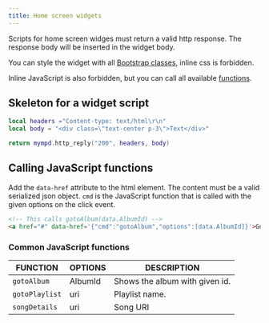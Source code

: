 ```yaml
---
title: Home screen widgets
---
```


Scripts for home screen widges must return a valid http response. The response body will be inserted in the widget body.

You can style the widget with all [Bootstrap classes](https://getbootstrap.com/), inline css is forbidden.

Inline JavaScript is also forbidden, but you can call all available [functions](jsdoc/index.html).

## Skeleton for a widget script

```lua
local headers ="Content-type: text/html\r\n"
local body = "<div class=\"text-center p-3\">Text</div>"

return mympd.http_reply("200", headers, body)
```

## Calling JavaScript functions

Add the `data-href` attribute to the html element. The content must be a valid serialized json object. `cmd` is the JavaScript function that is called with the given options on the click event.

```html
<!-- This calls gotoAlbum(data.AlbumId) -->
<a href="#" data-href='{"cmd":"gotoAlbum","options":[data.AlbumId]}'>Go</a>
```

### Common JavaScript functions

| FUNCTION | OPTIONS | DESCRIPTION |
| -------- | ------- | ----------- |
| `gotoAlbum` | AlbumId | Shows the album with given id. |
| `gotoPlaylist` | uri | Playlist name. |
| `songDetails` | uri | Song URI |
